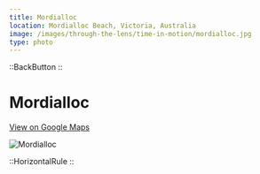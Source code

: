 ```yaml
---
title: Mordialloc
location: Mordialloc Beach, Victoria, Australia
image: /images/through-the-lens/time-in-motion/mordialloc.jpg
type: photo
---
```


::BackButton
::

# Mordialloc

<a href="https://www.google.com/maps/search/?api=1&query=Mordialloc+Beach,+Victoria,+Australia" target="_blank" rel="noopener noreferrer">View on Google Maps</a>

![Mordialloc](/images/through-the-lens/time-in-motion/mordialloc.jpg)

<div class="mb-8"></div>

::HorizontalRule
::
